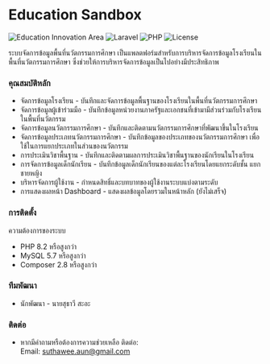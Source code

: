 # Education Sandbox

<img alt="Education Innovation Area" src="https://img.shields.io/badge/Education-Innovation_Area-blue">
<img alt="Laravel" src="https://img.shields.io/badge/Laravel-10.x-red">
<img alt="PHP" src="https://img.shields.io/badge/PHP-8.1+-purple">
<img alt="License" src="https://img.shields.io/badge/License-MIT-green">


ระบบจัดการข้อมูลพื้นที่นวัตกรรมการศึกษา เป็นแพลตฟอร์มสำหรับการบริหารจัดการข้อมูลโรงเรียนในพื้นที่นวัตกรรมการศึกษา ซึ่งช่วยให้การบริหารจัดการข้อมูลเป็นไปอย่างมีประสิทธิภาพ

### **คุณสมบัติหลัก**
- จัดการข้อมูลโรงเรียน - บันทึกและจัดการข้อมูลพื้นฐานของโรงเรียนในพื้นที่นวัตกรรมการศึกษา
- จัดการข้อมูลผู้เข้าร่วมมือ - บันทึกข้อมูลหน่วยงานภาครัฐและเอกชนที่เข้ามามีส่วนร่วมกับโรงเรียนในพื้นที่นวัตกรรม
- จัดการข้อมูลนวัตกรรมการศึกษา - บันทึกและติดตามนวัตกรรมการศึกษาที่พัฒนาขึ้นในโรงเรียน
- จัดการข้อมูลประเภทนวัตกรรมการศึกษา - บันทึกข้อมูลของประเภทของนวัตกรรมการศึกษา เพื่อใช้ในการแยกประเภทในส่วนของนวัตกรรม
- การประเมินวิชาพื้นฐาน - บันทึกและติดตามผลการประเมินวิชาพื้นฐานของนักเรียนในโรงเรียน
- การจัดการข้อมูลเด็กนักเรียน - บันทึกข้อมูลเด็กนักเรียนของแต่ละโรงเรียนโดยแยกระดับชั้น แยกชายหญิง
- บริหารจัดการผู้ใช้งาน - กำหนดสิทธิ์และบทบาทของผู้ใช้งานระบบแบ่งตามระดับ
- การแสดงผลหน้า Dashboard - แสดงผลข้อมูลโดยรวมในหน้าหลัก (ยังไม่เสร็จ)


### **การติดตั้ง**
ความต้องการของระบบ
* PHP 8.2 หรือสูงกว่า
* MySQL 5.7 หรือสูงกว่า
* Composer 2.8 หรือสูงกว่า

### ทีมพัฒนา
* นักพัฒนา - นายสุธาวี สะอะ

### ติดต่อ
* หากมีคำถามหรือต้องการความช่วยเหลือ ติดต่อ:\
Email: suthawee.aun@gmail.com